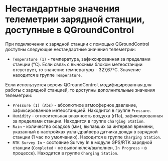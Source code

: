 # Нестандартные значения телеметрии зарядной станции, доступные в QGroundControl

При подключении к зарядной станции с помощью QGroundControl доступны следующие нестандартные значения телеметрии:

- `Temperature (1)` - температура, зафиксированная за пределами станции (°C). Если связь с выносным блоком метеостанции отсуствует, то значение температуры - 327,67°C. Значение находится в группе `Temperature`.

Если используется версия QGroundControl, модифицированная для работы с зарядной станцией, то доступны дополнительные значения телеметрии:

- `Pressure (1) (Abs)` - абсолютное атмосферное давление, зафиксированное метеостанцией. Находится в группе `Pressure`.
- `Humidity` - относительная влажность воздуха (гПа), зафиксированная за пределами станции. Находится в группе `Charging Station`.
- `Rain` - количество осадков (мм), выпавших за интервал времени, указанный в настройках узла-драйвера датчика дождя в зарядной станции (1 час по умолчанию). Находится в группе `Charging Station`.
- `RTK Survey In` - состояние Survey In в модуле GPS/RTK зарядной станции (`Completed` - не выполнялся/выполнен, `In Progress` - в процессе). Находится в группе `Charging Station`.
